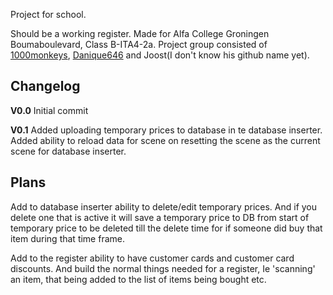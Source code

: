Project for school.

Should be a working register.
Made for Alfa College Groningen Boumaboulevard, Class B-ITA4-2a.
Project group consisted of [1000monkeys](https://github.com/1000monkeys), [Danique646](https://github.com/Danique646) and Joost(I don't know his github name yet).


## **Changelog**

**V0.0**
Initial commit

**V0.1**
Added uploading temporary prices to database in te database inserter.
Added ability to reload data for scene on resetting the scene as the current scene for database inserter.

## **Plans**
Add to database inserter ability to delete/edit temporary prices.
And if you delete one that is active it will save a temporary price to DB from start of temporary price to be deleted till  the delete time for if someone did buy that item during that time frame.

Add to the register ability to have customer cards and customer card discounts.
And build the normal things needed for a register, Ie 'scanning' an item, that being added to the list of items being bought etc.